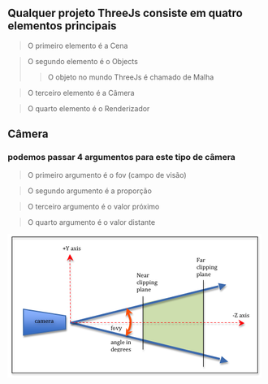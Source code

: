 ## Qualquer projeto ThreeJs consiste em quatro elementos principais

>  O primeiro elemento é a Cena

> O segundo elemento é o Objects
>> O objeto no mundo ThreeJs é chamado de Malha

> O terceiro elemento é a Câmera

> O quarto elemento é o Renderizador

## Câmera
### podemos passar 4 argumentos para este tipo de câmera

> O primeiro argumento é o fov (campo de visão)

> O segundo argumento é a proporção

> O terceiro argumento é o valor próximo

> O quarto argumento é o valor distante

<img src="./assets/camera.png" />
